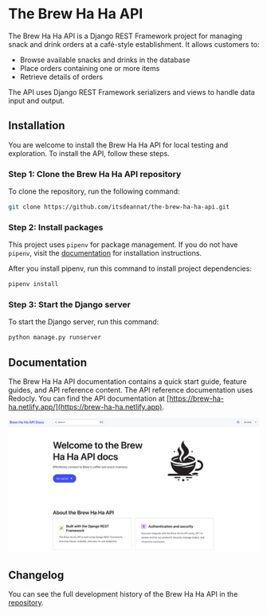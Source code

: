 # The Brew Ha Ha API

The Brew Ha Ha API is a Django REST Framework project for managing snack and drink orders at a café-style establishment. It allows customers to:

* Browse available snacks and drinks in the database
* Place orders containing one or more items
* Retrieve details of orders

The API uses Django REST Framework serializers and views to handle data input and output.

## Installation

You are welcome to install the Brew Ha Ha API for local testing and exploration. To install the API, follow these steps.

### Step 1: Clone the Brew Ha Ha API repository

To clone the repository, run the following command:

```bash
git clone https://github.com/itsdeannat/the-brew-ha-ha-api.git
```

### Step 2: Install packages

This project uses `pipenv` for package management. If you do not have `pipenv`, visit the [documentation](https://pipenv.pypa.io/en/latest/) for installation instructions.

After you install pipenv, run this command to install project dependencies:

```py
pipenv install
```

### Step 3: Start the Django server 

To start the Django server, run this command:

```py
python manage.py runserver
```

## Documentation 

The Brew Ha Ha API documentation contains a quick start guide, feature guides, and API reference content. The API reference documentation uses Redocly. You can find the API documentation at [https://brew-ha-ha.netlify.app/](https://brew-ha-ha.netlify.app).

![An image of the Brew Ha Ha API docs](/images/docs-homepage.png)

## Changelog 

You can see the full development history of the Brew Ha Ha API in the [repository](https://github.com/itsdeannat/the-brew-ha-ha-api).